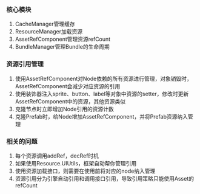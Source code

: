 ### 核心模块
1. CacheManager管理缓存
2. ResourceManager加载资源
3. AssetRefComponent管理资源refCount
4. BundleManager管理Bundle的生命周期
### 资源引用管理
1. 使用AssetRefComponent对Node依赖的所有资源进行管理，对象销毁时，AssetRefComponent会减少对应资源的引用
2. 使用装饰器注入sprite、button、label等对象中资源的setter，修改时更新AssetRefComponent中的资源，其他资源类似
3. 克隆节点时立即增加Node引用的资源计数
4. 克隆Prefab时，给Node增加AssetRefComponent，并将Prefab资源纳入管理
### 相关的问题
1. 每个资源调用addRef，decRef时机
  1. 如果使用Resource.UIUtils，框架自动帮你管理引用
  2. 使用资源加载接口，则需要在使用前将对应的node纳入管理
  3. 资源引用分为引擎自动引用和调用接口引用，导致引用策略只能使用Asset的refCount

